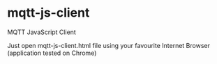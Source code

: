 # mqtt-js-client
MQTT JavaScript Client

Just open mqtt-js-client.html file using your favourite Internet Browser (application tested on Chrome)
